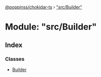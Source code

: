 [@poppinss/chokidar-ts](../README.md) › ["src/Builder"](_src_builder_.md)

# Module: "src/Builder"

## Index

### Classes

* [Builder](../classes/_src_builder_.builder.md)
